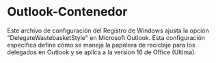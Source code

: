 # Outlook-Contenedor
Este archivo de configuración del Registro de Windows ajusta la opción "DelegateWastebasketStyle" en Microsoft Outlook. Esta configuración específica define cómo se maneja la papelera de reciclaje para los delegados en Outlook y se aplica a la version 16 de Office (Ultima).
